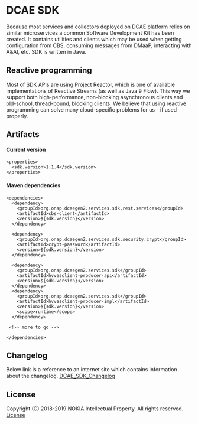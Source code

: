 DCAE SDK
===============
Because most services and collectors deployed on DCAE platform relies on similar microservices a common Software Development Kit has been created. It contains utilities and clients which may be used when getting configuration from CBS, consuming messages from DMaaP, interacting with A&AI, etc. SDK is written in Java.

## Reactive programming
Most of SDK APIs are using Project Reactor, which is one of available implementations of Reactive Streams (as well as Java 9 Flow). This way we support both high-performance, non-blocking asynchronous clients and old-school, thread-bound, blocking clients. We believe that using reactive programming can solve many cloud-specific problems for us - if used properly.

## Artifacts

#### Current version
```
<properties>
  <sdk.version>1.1.4</sdk.version>
</properties>
```
#### Maven dependencies
```
<dependencies>
  <dependency>
    <groupId>org.onap.dcaegen2.services.sdk.rest.services</groupId>
    <artifactId>cbs-client</artifactId>
    <version>${sdk.version}</version>
  </dependency>
 
  <dependency>
    <groupId>org.onap.dcaegen2.services.sdk.security.crypt</groupId>
    <artifactId>crypt-password</artifactId>
    <version>${sdk.version}</version>
  </dependency>
 
  <dependency>
    <groupId>org.onap.dcaegen2.services.sdk</groupId>
    <artifactId>hvvesclient-producer-api</artifactId>
    <version>${sdk.version}</version>
  </dependency>
  <dependency>
    <groupId>org.onap.dcaegen2.services.sdk</groupId>
    <artifactId>hvvesclient-producer-impl</artifactId>
    <version>${sdk.version}</version>
    <scope>runtime</scope>
  </dependency>
 
 <!-- more to go -->
 
</dependencies>
```

## Changelog 
Below link is a reference to an internet site which contains information about the changelog.
[DCAE_SDK_Changelog](https://wiki.onap.org/display/DW/DCAE+SDK+Changelog)


## License

Copyright (C) 2018-2019 NOKIA Intellectual Property. All rights reserved.
[License](http://www.apache.org/licenses/LICENSE-2.0)